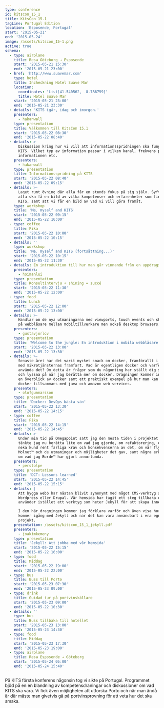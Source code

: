 ```yaml
---
type: conference
id: kitscon_15_1
title: KitsCon 15.1
tagLine: Portugal Edition
location: 'Esposende, Portugal'
start: '2015-05-21'
end: '2015-05-24'
image: /assets/kitscon_15-1.png
active: true
schema:
  - type: airplane
    title: Resa Göteborg → Esposende
    start: '2015-05-21 15:30'
    end: '2015-05-21 23:00'
  - href: 'http://www.suavemar.com'
    type: hotel
    title: Incheckning Hotel Suave Mar
    location:
      coordinates: 'List[41.540562, -8.786759]'
      title: Hotel Suave Mar
    start: '2015-05-21 23:00'
    end: '2015-05-21 23:30'
  - details: 'KITS igår, idag och imorgon.'
    presenters:
      - hakanwall
    type: presentation
    title: Välkommen till KitsCon 15.1
    start: '2015-05-22 08:30'
    end: '2015-05-22 08:40'
  - details: >-
      Diskussion kring hur vi vill att informationsspridningen ska fungera på
      KITS. Vilket typ av information passar i vilken kanal, frekvens på
      informationen etc.
    presenters:
      - hakanwall
    type: presentation
    title: Informationsspridning på KITS
    start: '2015-05-22 08:40'
    end: '2015-05-22 09:15'
  - details: >-
      Laget runt övning där alla får en stunds fokus på sig själv. Syftet är att
      alla ska få en bild av vilka kompetenser och erfarenheter som finns på
      KITS, samt att vi får en bild av vad vi vill göra framåt.
    type: workshop
    title: 'Me, myself and KITS'
    start: '2015-05-22 09:15'
    end: '2015-05-22 10:00'
  - type: coffee
    title: Fika
    start: '2015-05-22 10:00'
    end: '2015-05-22 10:15'
  - details: ''
    type: workshop
    title: 'Me, myself and KITS (fortsättning...)'
    start: '2015-05-22 10:15'
    end: '2015-05-22 11:30'
  - details: En introduktion till hur man går vinnande från en uppdragsintervju.
    presenters:
      - hoimanlui
    type: presentation
    title: Konsultintervju + shining = succé
    start: '2015-05-22 11:30'
    end: '2015-05-22 12:00'
  - type: food
    title: Lunch
    start: '2015-05-22 12:00'
    end: '2015-05-22 13:00'
  - details: >-
      Handlar om de nya utmaningarna med viewports, touch events och skillnader
      på webbläsare mellan mobiltillverkare men också desktop browsers.
    presenters:
      - gustavjorlov
    type: presentation
    title: 'Welcome to the jungle: En introduktion i mobila webbläsare'
    start: '2015-05-22 13:00'
    end: '2015-05-22 13:30'
  - details: >-
      Senaste året har det varit mycket snack om docker, framförallt i samband
      med mikrotjänsternas framfart. Vad är egentligen docker och varför ska jag
      använda det? Om detta är frågor som du någonting har ställt dig så kom då
      och lyssna på när jag berätta mer om docker. Dragningen kommer innefatta
      en överblick av docker samt ett praktiskt exempel på hur man kan använda
      docker tillsammans med java och amazon web services.
    presenters:
      - olofgunnarsson
    type: presentation
    title: 'Docker: DevOps bästa vän'
    start: '2015-05-22 13:30'
    end: '2015-05-22 14:15'
  - type: coffee
    title: Fika
    start: '2015-05-22 14:15'
    end: '2015-05-22 14:45'
  - details: >-
      Under min tid på Omegapoint satt jag den mesta tiden i projektet DCT. Här
      tänkte jag nu berätta lite om vad jag gjorde, om refaktorering, om att
      neka kund rent farliga krav och konsekvenserna av det, om vår flytt till
      Molnet™ och de utmaningar och möjligheter det gav, samt några erkännanden
      om vad jag Borde™ har gjort annorlunda.
    presenters:
      - perstolpe
    type: presentation
    title: 'DCT: Lessons learned'
    start: '2015-05-22 14:45'
    end: '2015-05-22 15:15'
  - details: |
      Att bygga webb har nästan blivit synonymt med något CMS-verktyg som
      Wordpress eller Drupal. Vår hemsida har tagit ett steg tillbaka och
      använder istället ett verktyg som heter Jekyll för att skapa innehåll.

      I den här dragningen kommer jag förklara varför och även visa hur man
      kommer igång med Jekyll och när det kan vara användbart i era egna
      projekt.
    presentation: /assets/kitscon_15_1_jekyll.pdf
    presenters:
      - joakimkemeny
    type: presentation
    title: 'Jekyll: Att jobba med vår hemsida'
    start: '2015-05-22 15:15'
    end: '2015-05-22 16:00'
  - type: food
    title: Middag
    start: '2015-05-22 19:00'
    end: '2015-05-22 22:00'
  - type: bus
    title: Buss till Porto
    start: '2015-05-23 07:30'
    end: '2015-05-23 09:00'
  - type: drink
    title: Guidad tur på portvinskällare
    start: '2015-05-23 09:00'
    end: '2015-05-22 10:30'
  - details: ''
    type: bus
    title: Buss tillbaka till hotellet
    start: '2015-05-23 13:00'
    end: '2015-05-23 14:30'
  - type: food
    title: Middag
    start: '2015-05-23 17:30'
    end: '2015-05-23 19:00'
  - type: airplane
    title: Resa Esposende → Göteborg
    start: '2015-05-24 05:00'
    end: '2015-05-24 15:40'
---
```


På KITS första konferens någonsin tog vi sikte på Portugal. Programmet bjöd på en en blandning av kompetensdraningar och diskussioner om vad KITS ska vara. Vi fick även möjligheten att utforska Porto och när man ändå är där måste man givetvis gå på portvinsprovning för att veta hur det ska smaka.
